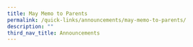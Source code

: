 ```yaml
---
title: May Memo to Parents
permalink: /quick-links/announcements/may-memo-to-parents/
description: ""
third_nav_title: Announcements
---
```

